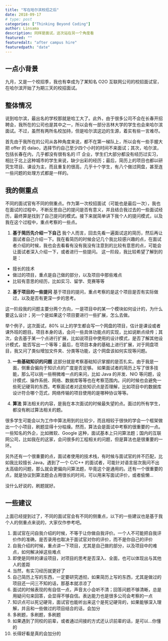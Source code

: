 ```yaml
---
title: "写在哈尔滨校招之后"
date: 2018-09-17
# type: post
categories: ["Thinking Beyond Coding"]
author: Linsama
description: 同样是面试，这次站在另一个角度看
featured: ""
featuredalt: "after campus hire"
featuredpath: "date"
---
```


## 一点小背景
九月，又是一个校招季，我也有幸成为了某知名 O2O 互联网公司的校招面试官，在哈尔滨开始了为期三天的校招面试。

## 整体情况
说到哈尔滨，最出名的学校那就是哈工大了。此外，由于很多公司不会在长春开招聘会，我所在的公司也是其中之一，所以会有一部分吉林大学的学生也会来哈尔滨面试。不过，虽然有两所名校加持，但是哈尔滨这边的生源，着实有些一言难尽。

首先由于我所在的公司从各种角度来说，都不在第一梯队上，所以会有一些手握大把 offer 的 dalao，选择节约自己至少四个小时的时间不来面试；其次，哈尔滨，包括长春在内，几乎都没有很有名的 IT 企业，学生们大部分都没有经历过实习，相比于北上这种城市的学生来说，缺少出彩的经历；最后，简历上的项目也都以研究生项目、课设为主，而且重复的很高，几乎十个学生，有八个做过网盘，甚至连一些问题的处理方式都是一样的。

## 我的侧重点
不同的面试官有不同的侧重点。作为第一次校招面试（可能也是最后一次），我也在面试的过程中，不断反思自己的提问是否有意义，并且结合我过去的一些面试经历，最终算是找到了自己提问的模式。接下来就简单讲下我个人的提问模式，以及我在这个过程中，重点考察的一些点。

1. **基于简历先介绍一下自己**
我个人而言，回去先看一遍面试这的简历，然后再让面试者自己介绍一下。我在看简历的时候会记几个我比较感兴趣的点，在面试者介绍的时候，我也会去看看有没有我没有注意到的比较有意思的点，可能会让面试者深入介绍一下，或者进行一些提问。
这一阶段，我比较希望了解到的是：
  - 擅长的技术
  - 做过的项目，重点是自己做的部分，以及项目中那些难点
  - 比较有意思的经历，比如实习、留学、竞赛等等

2. **基于项目的一些提问**
基于项目的提问，重点考察的是这个项目是否有实际做过，以及是否有更深一步的思考。

这一阶段我的问题主要分两个方向，一是项目中的某一个模块如何设计的，为什么要这么设计；另一个是如果这个项目要进行一些扩展，怎么去做。

举个例子，这次面试，80% 以上的学生都会写一个网盘的项目，估计是课设或者课外班的题目。项目本身的话，会问一些具体功能点的实现，比如说断点续传；其次，会去基于某一个点进行扩展，比如说项目中使用的设计模式，是否了解其他设计模式，能否写出一个等等；最后，在项目本身的基础上进行扩展，对于网盘项目，我又问了类似增加文件夹、分类等功能，这个网盘该如何实现等问题。

3. **一些基础知识的问题**
这部分就是考察基础知识掌握的是否扎实。由于我是一面，侧重会偏向于知识点的广度是否足够。
如果面试者的简历上写了很多技能，那么可以挑一些稍微难一点的来问，比如 Java 的并发、NIO 等问题，设计模式、操作系统、网络、数据库等等也在考察范围内。问的时候也会避免一些死记硬背的东西，考察面试者对这些知识点是否理解，比如项目中的数据库设计符合哪个范式，网络传输的项目使用的是哪种协议等等。

4. **算法**
算法相关的内容，是我在本次面试的时候最失望的点。面过的所有学生，都没有刷过算法相关的题。

很多学生可能会以为工作中算法用到的比较少，而且相较于很快的学会一个框架做出一个小项目，刷题显得十分枯燥。然而，算法会是面试中考察的很重要的一点。一些知名的外企，比如微软、Google 这种，面试基本上只问算法题；国内的互联网公司，比如我在的这家，会问很多的工程相关的问题，但是算法也是很重要的一环。

另外还有一个很重要的点，面试者使用的技术栈，有时候与面试官的并不匹配，比如我比较擅长 Java，遇到了一个 C/C++ 的面试者，可能针对语言层次我问不出太高级的问题，那么就会更偏向问算法题，毕竟这个是通用的。还有一个很重要的点，就是协议到算法题会占用很长的时间，可以用来写面试评价，或者偷懒...

没什么好说的，刷题就好。

## 一些建议
上面已经提到过了，不同的面试官会有不同的侧重点，以下的一些建议也是基于我个人的侧重点来说的，大家仅作参考吧。

1. 面试官在问自我介绍的时候，不等于让你做自我评价。一个人不可能把自我评价作的准确，是否录用也取决于面试官对你的评价，而不是你自己的评价
2. 自我介绍的时候，重点讲一下项目，尤其是自己做的部分，以及项目中的难点，如何解决掉这些难点
3. 即使是同样的课设项目，对项目的思考是否深入、全面，也可以体现出与其他人的差距
4. 当然，有实习经历就更好了
5. 自己简历上写的东西，一定要研究透彻，如果简历上写的东西，尤其是做过的项目还一问三不知的话，那基本就凉凉了
6. 面试的时候表现的有自信一点，声音太小会听不清；回答问题不够清晰，总是用疑问句来回答，会显得不够自信。表达能力也是很多公司会考察的一点
7. 知识点可以死记硬背，面试官也能听出来这个是死记硬背的，如果能够深入理解，并且和一些做过的项目结合的话，会加分
8. 多刷题，多刷题，多刷题
9. 如果遇到了同校的前辈，或者通过间接的方式还认识前辈的话，是可以...你懂的
10. 长得好看是真的会加分的